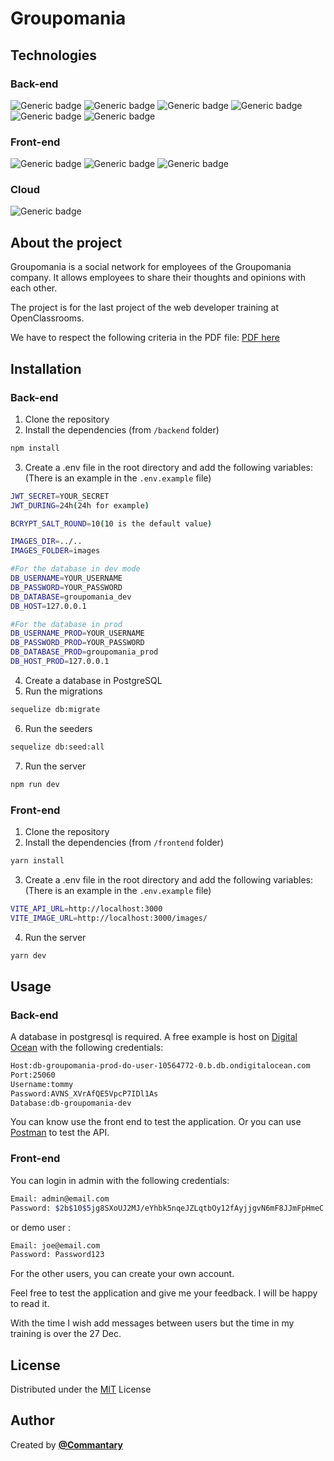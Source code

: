 # Groupomania

## Technologies

### Back-end
![Generic badge](https://img.shields.io/badge/JavaScript-323330?style=for-the-badge&logo=javascript&logoColor=F7DF1E)
![Generic badge](https://img.shields.io/badge/Node.js-43853D?style=for-the-badge&logo=node.js&logoColor=white)
![Generic badge](https://img.shields.io/badge/Express.js-404D59?style=for-the-badge)
![Generic badge](https://img.shields.io/badge/PostgreSQL-316192?style=for-the-badge&logo=postgresql&logoColor=white)
![Generic badge](https://img.shields.io/badge/sequelize-323330?style=for-the-badge&logo=sequelize&logoColor=blue)
![Generic badge](https://img.shields.io/badge/json%20web%20tokens-323330?style=for-the-badge&logo=json-web-tokens&logoColor=pink)

### Front-end
![Generic badge](https://img.shields.io/badge/Vue.js-35495E?style=for-the-badge&logo=vue.js&logoColor=4FC08D)
![Generic badge](https://img.shields.io/badge/TypeScript-007ACC?style=for-the-badge&logo=typescript&logoColor=white)
![Generic badge](https://img.shields.io/badge/Sass-CC6699?style=for-the-badge&logo=sass&logoColor=white)

### Cloud
![Generic badge]( 	https://img.shields.io/badge/Digital_Ocean-0080FF?style=for-the-badge&logo=DigitalOcean&logoColor=white)



## About the project

Groupomania is a social network for employees of the Groupomania company. It allows employees to share their thoughts and opinions with each other.

The project is for the last project of the web developer training at OpenClassrooms.

We have to respect the following criteria in the PDF file: [PDF here](https://course.oc-static.com/projects/DWJ_FR_P7/DW+P7+28-09-2022+Sce%CC%81nario.pdf)

## Installation

### Back-end
1. Clone the repository
2. Install the dependencies (from `/backend` folder)
```bash 
npm install
```
3. Create a .env file in the root directory and add the following variables: (There is an example in the `.env.example` file)
```bash
JWT_SECRET=YOUR_SECRET
JWT_DURING=24h(24h for example)

BCRYPT_SALT_ROUND=10(10 is the default value)

IMAGES_DIR=../..
IMAGES_FOLDER=images

#For the database in dev mode
DB_USERNAME=YOUR_USERNAME
DB_PASSWORD=YOUR_PASSWORD
DB_DATABASE=groupomania_dev
DB_HOST=127.0.0.1

#For the database in prod
DB_USERNAME_PROD=YOUR_USERNAME
DB_PASSWORD_PROD=YOUR_PASSWORD
DB_DATABASE_PROD=groupomania_prod
DB_HOST_PROD=127.0.0.1
```
4. Create a database in PostgreSQL
5. Run the migrations
```bash
sequelize db:migrate
```
6. Run the seeders
```bash
sequelize db:seed:all
```
7. Run the server
```bash
npm run dev
```

### Front-end
1. Clone the repository
2. Install the dependencies (from `/frontend` folder)
```bash
yarn install
```
3. Create a .env file in the root directory and add the following variables: (There is an example in the `.env.example` file)
```bash
VITE_API_URL=http://localhost:3000
VITE_IMAGE_URL=http://localhost:3000/images/
```
4. Run the server
```bash
yarn dev
```

## Usage
### Back-end
A database in postgresql is required. A free example is host on [Digital Ocean](https://www.digitalocean.com/) with the following credentials:
```bash
Host:db-groupomania-prod-do-user-10564772-0.b.db.ondigitalocean.com
Port:25060
Username:tommy
Password:AVNS_XVrAfQE5VpcP7IDl1As
Database:db-groupomania-dev
```

You can know use the front end to test the application.
Or you can use [Postman](https://www.postman.com/) to test the API.

### Front-end
You can login in admin with the following credentials:
```bash
Email: admin@email.com
Password: $2b$10$5jg8SXoUJ2MJ/eYhbk5nqeJZLqtbOy12fAyjjgvN6mF8JJmFpHmeC
```

or demo user :
```bash
Email: joe@email.com
Password: Password123
```

For the other users, you can create your own account.

Feel free to test the application and give me your feedback. I will be happy to read it.

With the time I wish add messages between users but the time in my training is over the 27 Dec.

## License
Distributed under the [MIT](https://choosealicense.com/licenses/mit/) License

## Author
Created by [**@Commantary**](https://github.com/Commantary)
